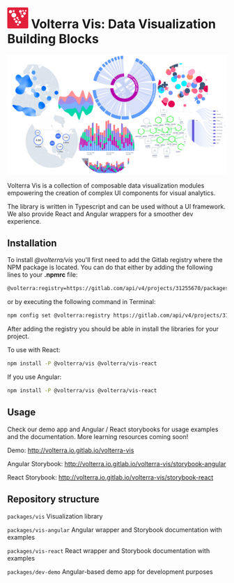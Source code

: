 # ![](icon.svg) Volterra Vis: Data Visualization Building Blocks
![](cover.png)

Volterra Vis is a collection of composable data visualization modules empowering the creation
of complex UI components for visual analytics.

The library is written in Typescript and can be used without a UI framework. We also provide React and Angular wrappers
for a smoother dev experience.



## Installation
To install *@volterra/vis* you'll first need to add the Gitlab registry where the NPM package is located.
You can do that either by adding the following lines to your **.npmrc** file:
```bash
@volterra:registry=https://gitlab.com/api/v4/projects/31255670/packages/npm/
```
or by executing the following command in Terminal:
```bash
npm config set @volterra:registry https://gitlab.com/api/v4/projects/31255670/packages/npm/
```

After adding the registry you should be able in install the libraries for your project.

To use with React:
```bash
npm install -P @volterra/vis @volterra/vis-react
```
If you use Angular:
```bash
npm install -P @volterra/vis @volterra/vis-react
```

## Usage
Check our demo app and Angular / React storybooks for usage examples and the documentation. More learning resources coming soon!

Demo: http://volterra.io.gitlab.io/volterra-vis

Angular Storybook: http://volterra.io.gitlab.io/volterra-vis/storybook-angular

React Storybook: http://volterra.io.gitlab.io/volterra-vis/storybook-react

## Repository structure

`packages/vis` Visualization library

`packages/vis-angular` Angular wrapper and Storybook documentation with examples

`packages/vis-react` React wrapper and Storybook documentation with examples

`packages/dev-demo` Angular-based demo app for development purposes
